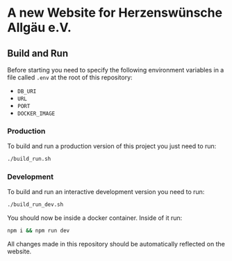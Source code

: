 # A new Website for Herzenswünsche Allgäu e.V.

## Build and Run

Before starting you need to specify the following environment variables in a file called `.env` at the root of this repository:

- `DB_URI`
- `URL`
- `PORT`
- `DOCKER_IMAGE`

### Production

To build and run a production version of this project you just need to run:

```sh
./build_run.sh 
```

### Development

To build and run an interactive development version you need to run:

```sh
./build_run_dev.sh 
```

You should now be inside a docker container. Inside of it run:

```sh
npm i && npm run dev 
```

All changes made in this repository should be automatically reflected on the website.
